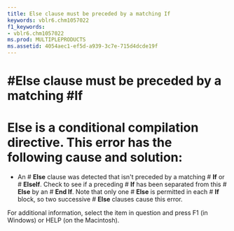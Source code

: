 ```yaml
---
title: Else clause must be preceded by a matching If
keywords: vblr6.chm1057022
f1_keywords:
- vblr6.chm1057022
ms.prod: MULTIPLEPRODUCTS
ms.assetid: 4054aec1-ef5d-a939-3c7e-715d4dcde19f
---
```



# #Else clause must be preceded by a matching #If

# **Else** is a conditional compilation directive. This error has the following cause and solution:



- An # **Else** clause was detected that isn't preceded by a matching # **If** or # **ElseIf**. Check to see if a preceding # **If** has been separated from this # **Else** by an # **End If**. Note that only one # **Else** is permitted in each # **If** block, so two successive # **Else** clauses cause this error.
    

For additional information, select the item in question and press F1 (in Windows) or HELP (on the Macintosh).


